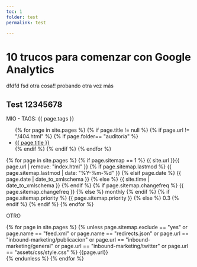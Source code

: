 ```yaml
---
toc: 1
folder: test
permalink: test

---
```


# 10 trucos para comenzar con Google Analytics

dfdfd fsd otra cosa!! probando otra vez más

## Test  12345678

MIO - TAGS: {{ page.tags }}


<ul>
{% for page in site.pages %}
{% if page.title != null  %}
	{% if page.url != "/404.html" %}
	{% if page.folder== "auditoría" %}
	  <li><a href="{{ page.url }}">{{ page.title }}</a></li>
	{% endif %}
{% endif %}
{% endfor %}
</ul>

{% for page in site.pages %}
    {% if page.sitemap == 1 %}
    <url>
      <loc>{{ site.url }}{{ page.url | remove: "index.html" }}</loc>
      {% if page.sitemap.lastmod %}
        <lastmod>{{ page.sitemap.lastmod | date: "%Y-%m-%d" }}</lastmod>
      {% elsif page.date %}
        <lastmod>{{ page.date | date_to_xmlschema }}</lastmod>
      {% else %}
        <lastmod>{{ site.time | date_to_xmlschema }}</lastmod>
      {% endif %}
      {% if page.sitemap.changefreq %}
        <changefreq>{{ page.sitemap.changefreq }}</changefreq>
      {% else %}
        <changefreq>monthly</changefreq>
      {% endif %}
      {% if page.sitemap.priority %}
        <priority>{{ page.sitemap.priority }}</priority>
      {% else %}
        <priority>0.3</priority>
      {% endif %}
    </url>
	{% endif %}
  {% endfor %}

OTRO

{% for page in site.pages %}
  {% unless page.sitemap.exclude == "yes" or page.name == "feed.xml" or page.name == "redirects.json" or page.url == "inbound-marketing/publicacion" or page.url == "inbound-marketing/general" or page.url == "inbound-marketing/twitter" or page.url == "assets/css/style.css"  %}
    <url>
      <loc>{{page.url}}</loc>     
    </url>
    {% endunless %}
  {% endfor %}
<!--stackedit_data:
eyJoaXN0b3J5IjpbMTIyOTQxMzU3MiwtMjA2MzExMTcyNiw0Mz
k5NzQ1MzMsMzY3NTUxOTU3LC02NjY4Njk0MDgsMjA1NTU1Nzk3
NSwtMTM1MjEwNzczNywxNTM2OTUwMTYsLTU1MTMwNjAwMywtMT
Y3OTU4NDI0MSwyMjIxODM5NTIsMTA4MjgzNDY3MiwxNDA5NjI0
Mzg2LDIxMzk4MjUyMDMsNzQ3MDUyNDkzLC0xNzMwOTU2NzA2LC
0xNzU0OTA3NTgyLDE3MDI2OTgxMTUsMTcwMjY5ODExNSw4NDI0
MTU3MzBdfQ==
-->